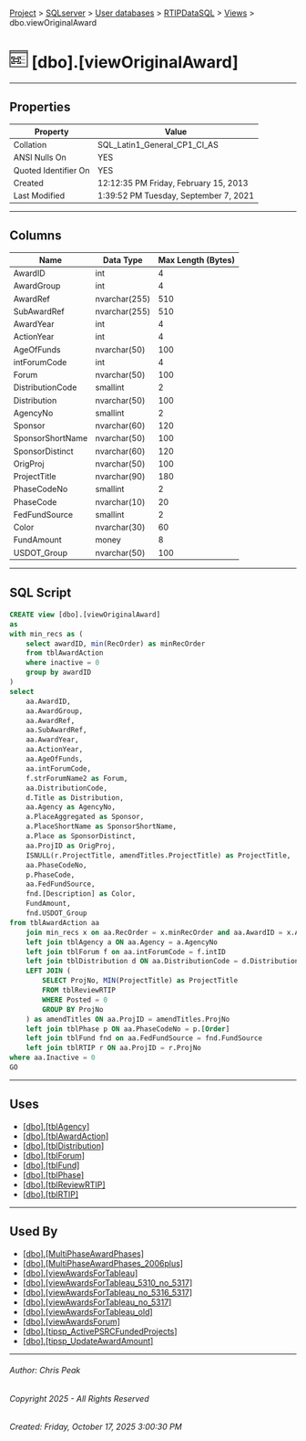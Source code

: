#### 

[Project](../../../../index.md) > [SQLserver](../../../index.md) > [User databases](../../index.md) > [RTIPDataSQL](../index.md) > [Views](Views.md) > dbo.viewOriginalAward

# ![Views](../../../../Images/View32.png) [dbo].[viewOriginalAward]

---

## <a name="#properties"></a>Properties

| Property | Value |
|---|---|
| Collation | SQL_Latin1_General_CP1_CI_AS |
| ANSI Nulls On | YES |
| Quoted Identifier On | YES |
| Created | 12:12:35 PM Friday, February 15, 2013 |
| Last Modified | 1:39:52 PM Tuesday, September 7, 2021 |


---

## <a name="#columns"></a>Columns

| Name | Data Type | Max Length (Bytes) |
|---|---|---|
| AwardID | int | 4 |
| AwardGroup | int | 4 |
| AwardRef | nvarchar(255) | 510 |
| SubAwardRef | nvarchar(255) | 510 |
| AwardYear | int | 4 |
| ActionYear | int | 4 |
| AgeOfFunds | nvarchar(50) | 100 |
| intForumCode | int | 4 |
| Forum | nvarchar(50) | 100 |
| DistributionCode | smallint | 2 |
| Distribution | nvarchar(50) | 100 |
| AgencyNo | smallint | 2 |
| Sponsor | nvarchar(60) | 120 |
| SponsorShortName | nvarchar(50) | 100 |
| SponsorDistinct | nvarchar(60) | 120 |
| OrigProj | nvarchar(50) | 100 |
| ProjectTitle | nvarchar(90) | 180 |
| PhaseCodeNo | smallint | 2 |
| PhaseCode | nvarchar(10) | 20 |
| FedFundSource | smallint | 2 |
| Color | nvarchar(30) | 60 |
| FundAmount | money | 8 |
| USDOT_Group | nvarchar(50) | 100 |


---

## <a name="#sqlscript"></a>SQL Script

```sql
CREATE view [dbo].[viewOriginalAward]
as
with min_recs as (
	select awardID, min(RecOrder) as minRecOrder 
	from tblAwardAction 
	where inactive = 0
	group by awardID
)
select 
	aa.AwardID,
	aa.AwardGroup,
	aa.AwardRef,
	aa.SubAwardRef,
	aa.AwardYear,
	aa.ActionYear,
	aa.AgeOfFunds,
	aa.intForumCode,
	f.strForumName2 as Forum,
	aa.DistributionCode,
	d.Title as Distribution,
	aa.Agency as AgencyNo,
	a.PlaceAggregated as Sponsor,
	a.PlaceShortName as SponsorShortName,
	a.Place as SponsorDistinct,
	aa.ProjID as OrigProj,
    ISNULL(r.ProjectTitle, amendTitles.ProjectTitle) as ProjectTitle,
	aa.PhaseCodeNo,
	p.PhaseCode,
	aa.FedFundSource,
	fnd.[Description] as Color,
	FundAmount,
	fnd.USDOT_Group
from tblAwardAction aa
	join min_recs x on aa.RecOrder = x.minRecOrder and aa.AwardID = x.AwardID
	left join tblAgency a ON aa.Agency = a.AgencyNo
	left join tblForum f on aa.intForumCode = f.intID
	left join tblDistribution d ON aa.DistributionCode = d.DistributionCode
    LEFT JOIN (
		SELECT ProjNo, MIN(ProjectTitle) as ProjectTitle
		FROM tblReviewRTIP
		WHERE Posted = 0
		GROUP BY ProjNo
    ) as amendTitles ON aa.ProjID = amendTitles.ProjNo
	left join tblPhase p ON aa.PhaseCodeNo = p.[Order]
	left join tblFund fnd on aa.FedFundSource = fnd.FundSource
	left join tblRTIP r ON aa.ProjID = r.ProjNo
where aa.Inactive = 0
GO

```


---

## <a name="#uses"></a>Uses

* [[dbo].[tblAgency]](../Tables/dbo_tblAgency.md)
* [[dbo].[tblAwardAction]](../Tables/dbo_tblAwardAction.md)
* [[dbo].[tblDistribution]](../Tables/dbo_tblDistribution.md)
* [[dbo].[tblForum]](../Tables/dbo_tblForum.md)
* [[dbo].[tblFund]](../Tables/dbo_tblFund.md)
* [[dbo].[tblPhase]](../Tables/dbo_tblPhase.md)
* [[dbo].[tblReviewRTIP]](../Tables/dbo_tblReviewRTIP.md)
* [[dbo].[tblRTIP]](../Tables/dbo_tblRTIP.md)


---

## <a name="#usedby"></a>Used By

* [[dbo].[MultiPhaseAwardPhases]](dbo_MultiPhaseAwardPhases.md)
* [[dbo].[MultiPhaseAwardPhases_2006plus]](dbo_MultiPhaseAwardPhases_2006plus.md)
* [[dbo].[viewAwardsForTableau]](dbo_viewAwardsForTableau.md)
* [[dbo].[viewAwardsForTableau_5310_no_5317]](dbo_viewAwardsForTableau_5310_no_5317.md)
* [[dbo].[viewAwardsForTableau_no_5316_5317]](dbo_viewAwardsForTableau_no_5316_5317.md)
* [[dbo].[viewAwardsForTableau_no_5317]](dbo_viewAwardsForTableau_no_5317.md)
* [[dbo].[viewAwardsForTableau_old]](dbo_viewAwardsForTableau_old.md)
* [[dbo].[viewAwardsForum]](dbo_viewAwardsForum.md)
* [[dbo].[tipsp_ActivePSRCFundedProjects]](../Programmability/Stored_Procedures/dbo_tipsp_ActivePSRCFundedProjects.md)
* [[dbo].[tipsp_UpdateAwardAmount]](../Programmability/Stored_Procedures/dbo_tipsp_UpdateAwardAmount.md)


---

###### Author:  Chris Peak

###### Copyright 2025 - All Rights Reserved

###### Created: Friday, October 17, 2025 3:00:30 PM

